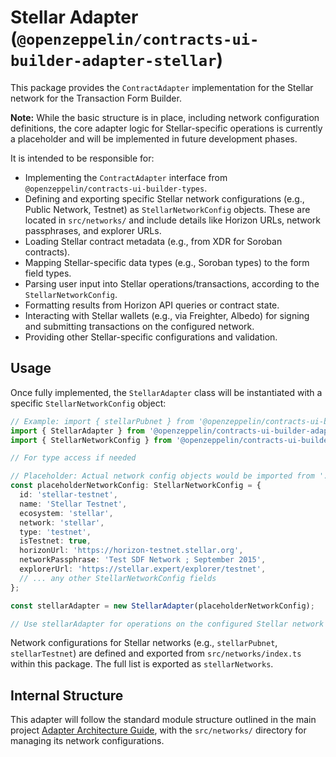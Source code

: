 # Stellar Adapter (`@openzeppelin/contracts-ui-builder-adapter-stellar`)

This package provides the `ContractAdapter` implementation for the Stellar network for the Transaction Form Builder.

**Note:** While the basic structure is in place, including network configuration definitions, the core adapter logic for Stellar-specific operations is currently a placeholder and will be implemented in future development phases.

It is intended to be responsible for:

- Implementing the `ContractAdapter` interface from `@openzeppelin/contracts-ui-builder-types`.
- Defining and exporting specific Stellar network configurations (e.g., Public Network, Testnet) as `StellarNetworkConfig` objects. These are located in `src/networks/` and include details like Horizon URLs, network passphrases, and explorer URLs.
- Loading Stellar contract metadata (e.g., from XDR for Soroban contracts).
- Mapping Stellar-specific data types (e.g., Soroban types) to the form field types.
- Parsing user input into Stellar operations/transactions, according to the `StellarNetworkConfig`.
- Formatting results from Horizon API queries or contract state.
- Interacting with Stellar wallets (e.g., via Freighter, Albedo) for signing and submitting transactions on the configured network.
- Providing other Stellar-specific configurations and validation.

## Usage

Once fully implemented, the `StellarAdapter` class will be instantiated with a specific `StellarNetworkConfig` object:

```typescript
// Example: import { stellarPubnet } from '@openzeppelin/contracts-ui-builder-adapter-stellar';
import { StellarAdapter } from '@openzeppelin/contracts-ui-builder-adapter-stellar';
import { StellarNetworkConfig } from '@openzeppelin/contracts-ui-builder-types';

// For type access if needed

// Placeholder: Actual network config objects would be imported from './networks'
const placeholderNetworkConfig: StellarNetworkConfig = {
  id: 'stellar-testnet',
  name: 'Stellar Testnet',
  ecosystem: 'stellar',
  network: 'stellar',
  type: 'testnet',
  isTestnet: true,
  horizonUrl: 'https://horizon-testnet.stellar.org',
  networkPassphrase: 'Test SDF Network ; September 2015',
  explorerUrl: 'https://stellar.expert/explorer/testnet',
  // ... any other StellarNetworkConfig fields
};

const stellarAdapter = new StellarAdapter(placeholderNetworkConfig);

// Use stellarAdapter for operations on the configured Stellar network
```

Network configurations for Stellar networks (e.g., `stellarPubnet`, `stellarTestnet`) are defined and exported from `src/networks/index.ts` within this package. The full list is exported as `stellarNetworks`.

## Internal Structure

This adapter will follow the standard module structure outlined in the main project [Adapter Architecture Guide](../../docs/ADAPTER_ARCHITECTURE.md), with the `src/networks/` directory for managing its network configurations.

